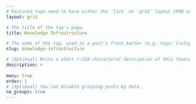 ```yaml
---
# Featured tags need to have either the `list` or `grid` layout (PRO only).
layout: grid

# The title of the tag's page.
title: Knowledge Infrastructure

# The name of the tag, used in a post's front matter (e.g. tags: [<slug>]).
slug: knowledge-infrastructure

# (Optional) Write a short (~150 characters) description of this featured tag.
description: >
 
menu: true
order: 1
# (Optional) You can disable grouping posts by date.
no_groups: true
---
```

